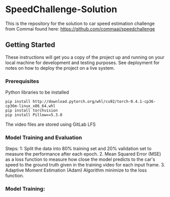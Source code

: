 # SpeedChallenge-Solution


This is the repository for the solution to car speed estimation challenge from Commai found here:
https://github.com/commaai/speedchallenge

## Getting Started

These instructions will get you a copy of the project up and running on your local machine for development and testing purposes. See deployment for notes on how to deploy the project on a live system.

### Prerequisites

Python libraries to be installed 

```
pip install http://download.pytorch.org/whl/cu92/torch-0.4.1-cp36-cp36m-linux_x86_64.whl
pip install torchvision
pip install Pillow==5.3.0
```
The video files are stored using GitLab LFS

### Model Training and Evaluation
Steps:
1: Split the data into 80% training set and 20% validation set to measure the performance after each epoch.
2. Mean Squared Error (MSE) as a loss function to measure how close the model predicts to the car's speed to the ground truth given in the training video for each input frame.
3. Adaptive Moment Estimation (Adam) Algorithm minimize to the loss function.

### Model Training:

